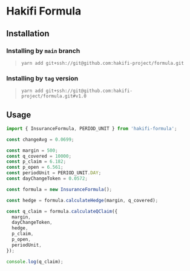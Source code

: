 # Hakifi Formula

## Installation

### Installing by `main` branch

> `yarn add git+ssh://git@github.com:hakifi-project/formula.git`

### Installing by `tag` version

> `yarn add git+ssh://git@github.com:hakifi-project/formula.git#v1.0`

## Usage

```typescript
import { InsuranceFormula, PERIOD_UNIT } from 'hakifi-formula';

const changeAvg = 0.0699;

const margin = 500;
const q_covered = 10000;
const p_claim = 6.182;
const p_open = 6.561;
const periodUnit = PERIOD_UNIT.DAY;
const dayChangeToken = 0.0572;

const formula = new InsuranceFormula();

const hedge = formula.calculateHedge(margin, q_covered);

const q_claim = formula.calculateQClaim({
  margin,
  dayChangeToken,
  hedge,
  p_claim,
  p_open,
  periodUnit,
});

console.log(q_claim);
```
